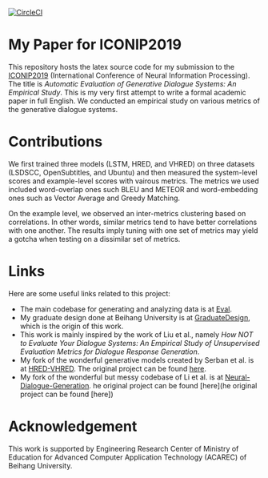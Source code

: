 [![CircleCI](https://circleci.com/gh/cgsdfc/ICONIP2019.svg?style=svg&circle-token=c7abc42f7d5476d0a13d2c1c927d9078f2f8df99)](https://circleci.com/gh/cgsdfc/ICONIP2019)

# My Paper for ICONIP2019
This repository hosts the latex source code for my submission to the [ICONIP2019](ICONIP2019) (International Conference of Neural Information Processing). The title is *Automatic Evaluation of Generative Dialogue Systems: An Empirical Study*. This is my very first attempt to write a formal academic paper in full English. We conducted an empirical study on various metrics of the generative dialogue systems.

# Contributions
We first trained three models (LSTM, HRED, and VHRED) on three datasets (LSDSCC, OpenSubtitles, and Ubuntu) and then measured the system-level scores and example-level scores with vairous metrics. The metrics we used included word-overlap ones such BLEU and METEOR and word-embedding ones such as Vector Average and Greedy Matching.

On the example level, we observed an inter-metrics clustering based on correlations. In other words, similar metrics tend to have better correlations with one another. The results imply tuning with one set of metrics may yield a gotcha when testing on a dissimilar set of metrics.

# Links
Here are some useful links related to this project:

- The main codebase for generating and analyzing data is at [Eval](https://github.com/neural-dialogue-metrics/Eval.git).
- My graduate design done at Beihang University is at [GraduateDesign](https://github.com/cgsdfc/GraduateDesign.git), which is the origin of this work.
- This work is mainly inspired by the work of Liu et al., namely *How NOT to Evaluate Your Dialogue Systems: An Empirical Study of Unsupervised Evaluation Metrics for Dialogue Response Generation*.
- My fork of the wonderful generative models created by Serban et al. is at [HRED-VHRED](https://github.com/cgsdfc/HRED-VHRED.git). The original project can be found [here](https://github.com/julianser/hed-dlg-truncated.git).
- My fork of the wonderful but messy codebase of Li et al. is at [Neural-Dialogue-Generation](https://github.com/cgsdfc/Neural-Dialogue-Generation.git). he original project can be found [here](he original project can be found [here])

# Acknowledgement
This work is supported by Engineering Research Center of Ministry of Education for Advanced Computer Application Technology (ACAREC) of Beihang University.
